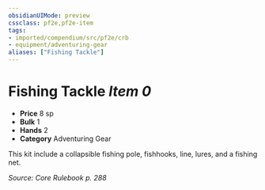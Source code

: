 ```yaml
---
obsidianUIMode: preview
cssclass: pf2e,pf2e-item
tags:
- imported/compendium/src/pf2e/crb
- equipment/adventuring-gear
aliases: ["Fishing Tackle"]
---
```

# Fishing Tackle *Item 0*  

- **Price** 8 sp
- **Bulk** 1
- **Hands** 2
- **Category** Adventuring Gear

This kit include a collapsible fishing pole, fishhooks, line, lures, and a fishing net.

*Source: Core Rulebook p. 288*